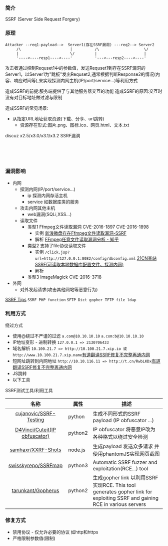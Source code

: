### 简介

SSRF (Server Side Request Forgery) 

### 原理


```
Attacker --req1-payload-->  Server1(存在SSRF漏洞) ---req2--> Server2
     /\                      |          /\                    \/ 
     |                       \/         |                     | 
     '----<----resp1----<----'          '---<---resp2----<----' 
```

攻击者通过控制Requset1中的参数值，发送Requset1到存在SSRF漏洞的Server1，以Server1为"跳板"发出Requset2,通常根据判断Response2的情况(内容、响应时间等),来实现探测内网主机(IP/port/service...)等利用方式


造成SSRF的前提:服务端提供了与其他服务器交互的功能
造成SSRF的原因:交互时 没有对目标地址做过滤与限制

造成SSRF的常见场景:
* 从指定URL地址获取资源(下载、分享、url跳转)
  * 资源存在形式:图片.png、图标.ico、网页.html、文本.txt



discuz x2.5/x3.0/x3.1/x3.2 SSRF漏洞

　　

　　
  
  
### 漏洞影响

* 内网
  * 探测内网(IP/port/service...)
    * ip 探测内网存活主机
    * service 如数据库类的服务
  * 攻击内网其他主机
    * web漏洞(SQLi,XSS...)
  * 读取文件
    * 类型1 Ffmpeg文件读取漏洞 CVE-2016-1897  CVE-2016-1898
      * 实例 [新浪微盘存在Ffmpeg文件读取漏洞-SSRF](https://www.secpulse.com/archives/49510.html)
      * 解析 [FFmpeg任意文件读取漏洞分析 - 知乎](https://zhuanlan.zhihu.com/p/28255225)
    * 类型2 支持了file协议读取文件
      * 实例 `/click.jsp?url=http://127.0.0.1:8082/config/dbconfig.xml` [21CN某站SSRF(可读取本地数据库配置文件、探测内网)](https://www.secpulse.com/archives/29452.html)
      * 解析
    * 类型3 ImageMagick CVE-2016-3718
* 外网
  * 对外发起请求(攻击其他网站等恶意行为)

[SSRF Tips](http://blog.safebuff.com/2016/07/03/SSRF-Tips/) `SSRF PHP function` `SFTP Dict gopher TFTP file ldap`


### 利用方式
  
绕过方式 
  * 使用@绕过不严谨的过滤 `a.com@10.10.10.10` `a.com:b@10.10.10.10`
  * IP地址变形 - 进制转换 `127.0.0.1 => 2130706433`
  * 域名解析 `10.100.21.7 => http://10.100.21.7.xip.io 或 http://www.10.100.21.7.xip.name`[有道翻译SSRF修复不完整再通内网](https://www.secpulse.com/archives/50153.html)
  * 短网址跳转到内网地址 `http://10.10.116.11 => http://t.cn/RwbLKDx`[有道翻译SSRF修复不完整再通内网](https://www.secpulse.com/archives/50153.html)
  * JS跳转
  * 以下工具

SSRF测试工具/利用工具

|名称|属性|描述|
|:-------------:|--|-----|
|[cujanovic/SSRF-Testing](https://github.com/cujanovic/SSRF-Testing)|python|生成不同形式的SSRF payload (IP obfuscator ...)|
|[D4Vinci/Cuteit(IP obfuscator)](https://github.com/D4Vinci/Cuteit)|python2|IP obfuscator 将恶意IP改为各种格式以绕过安全检测|
|[samhaxr/XXRF-Shots](https://github.com/samhaxr/XXRF-Shots)|node.js|生成payload 发送众多请求 并使用phantomJS实现网页截图|
|[swisskyrepo/SSRFmap](https://github.com/swisskyrepo/SSRFmap)|python3|Automatic SSRF fuzzer and exploitation(RCE...) tool|
|[tarunkant/Gopherus](https://github.com/tarunkant/Gopherus)|python2|生成gopher link 以利用SSRF实现RCE. This tool generates gopher link for exploiting SSRF and gaining RCE in various servers |


### 修复方式

* 禁用协议 - 仅允许必要的协议 如http和https
* 严格限制参数值(限制)
